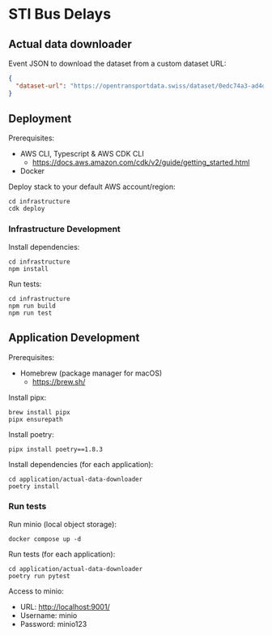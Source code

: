 # STI Bus Delays

## Actual data downloader

Event JSON to download the dataset from a custom dataset URL:

```json
{
  "dataset-url": "https://opentransportdata.swiss/dataset/0edc74a3-ad4d-486e-8657-f8f3b34a0979/resource/19095461-4ded-4678-9c9b-442ae3a834d3/download/2024-08-18_istdaten.csv"
}
```

## Deployment

Prerequisites:
- AWS CLI, Typescript & AWS CDK CLI
  - <https://docs.aws.amazon.com/cdk/v2/guide/getting_started.html>
- Docker

Deploy stack to your default AWS account/region:

```shell
cd infrastructure
cdk deploy
```

### Infrastructure Development

Install dependencies:

```shell
cd infrastructure
npm install
```

Run tests:

```shell
cd infrastructure
npm run build
npm run test
```

## Application Development

Prerequisites:
- Homebrew (package manager for macOS)
  - <https://brew.sh/>

Install pipx:

```shell
brew install pipx
pipx ensurepath
```

Install poetry:

```shell
pipx install poetry==1.8.3
```

Install dependencies (for each application):

```shell
cd application/actual-data-downloader
poetry install
```

### Run tests 

Run minio (local object storage):

```shell
docker compose up -d
```

Run tests (for each application):

```shell
cd application/actual-data-downloader
poetry run pytest
```

Access to minio:
- URL: <http://localhost:9001/>
- Username: minio
- Password: minio123
